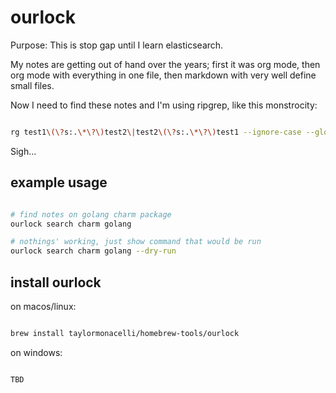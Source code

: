 # ourlock

Purpose:
This is stop gap until I learn elasticsearch.

My notes are getting out of hand over the years; first it was org mode, then org mode with everything in one file, then markdown with very well define small files.

Now I need to find these notes and I'm using ripgrep, like this monstrocity:

```bash

rg test1\(\?s:.\*\?\)test2\|test2\(\?s:.\*\?\)test1 --ignore-case --glob-case-insensitive --multiline-dotall --color=always --glob=\*.\{md,txt,org} --context=20 '/Users/mtm/Documents/Obsidian Vault/' /Users/mtm/pdev/taylormonacelli/notes

```

Sigh...




## example usage

```bash

# find notes on golang charm package
ourlock search charm golang

# nothings' working, just show command that would be run
ourlock search charm golang --dry-run

```

## install ourlock


on macos/linux:
```bash

brew install taylormonacelli/homebrew-tools/ourlock

```


on windows:

```powershell

TBD

```
